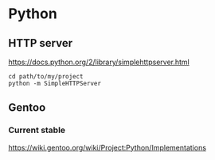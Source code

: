 <!-- -*- coding: utf-8; -*- -->

# Python

## HTTP server

<https://docs.python.org/2/library/simplehttpserver.html>

    cd path/to/my/project
    python -m SimpleHTTPServer

## Gentoo

### Current stable

<https://wiki.gentoo.org/wiki/Project:Python/Implementations>
